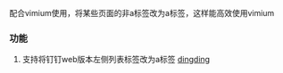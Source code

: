 配合vimium使用，将某些页面的非a标签改为a标签，这样能高效使用vimium

### 功能
1. 支持将钉钉web版本左侧列表标签改为a标签
   [dingding](!assets/../assets/1.png)
